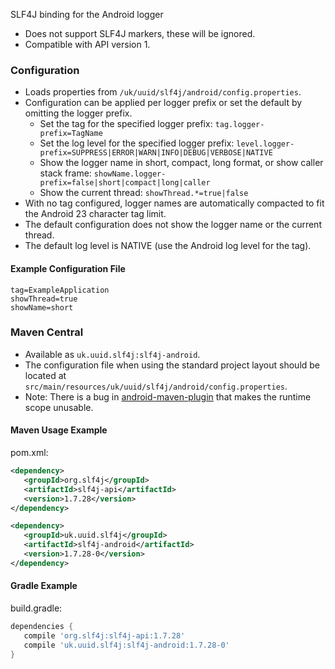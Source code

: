 SLF4J binding for the Android logger

* Does not support SLF4J markers, these will be ignored.
* Compatible with API version 1.

### Configuration

* Loads properties from `/uk/uuid/slf4j/android/config.properties`.
* Configuration can be applied per logger prefix or set the default by omitting the logger prefix.
    * Set the tag for the specified logger prefix:
      `tag.logger-prefix=TagName`
    * Set the log level for the specified logger prefix:
      `level.logger-prefix=SUPPRESS|ERROR|WARN|INFO|DEBUG|VERBOSE|NATIVE`
    * Show the logger name in short, compact, long format, or show caller stack frame:
      `showName.logger-prefix=false|short|compact|long|caller`
    * Show the current thread:
      `showThread.*=true|false`
* With no tag configured, logger names are automatically compacted to fit the Android 23 character tag limit. 
* The default configuration does not show the logger name or the current thread.
* The default log level is NATIVE (use the Android log level for the tag).

#### Example Configuration File

``` properties
tag=ExampleApplication
showThread=true
showName=short
```

### Maven Central

* Available as `uk.uuid.slf4j:slf4j-android`.
* The configuration file when using the standard project layout should be located at `src/main/resources/uk/uuid/slf4j/android/config.properties`.
* Note: There is a bug in [android-maven-plugin](https://code.google.com/p/maven-android-plugin/issues/detail?id=365) that makes the runtime scope unusable.

#### Maven Usage Example
pom.xml:

``` xml
<dependency>
   <groupId>org.slf4j</groupId>
   <artifactId>slf4j-api</artifactId>
   <version>1.7.28</version>
</dependency>

<dependency>
   <groupId>uk.uuid.slf4j</groupId>
   <artifactId>slf4j-android</artifactId>
   <version>1.7.28-0</version>
</dependency>
```

#### Gradle Example
build.gradle:

``` groovy
dependencies {
   compile 'org.slf4j:slf4j-api:1.7.28'
   compile 'uk.uuid.slf4j:slf4j-android:1.7.28-0'
}
```
